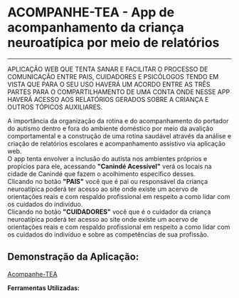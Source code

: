 <h1> ACOMPANHE-TEA - App de acompanhamento da criança neuroatípica por meio de relatórios </h1><hr>
<p>APLICAÇÃO WEB QUE TENTA SANAR E FACILITAR O PROCESSO DE COMUNICAÇÃO ENTRE PAIS, CUIDADORES E PSICÓLOGOS TENDO EM VISTA QUE PARA O SEU USO HAVERÁ UM ACORDO ENTRE AS TRÊS PARTES PARA O COMPARTILHAMENTO DE UMA CONTA ONDE NESSE APP HAVERÁ ACESSO AOS RELATÓRIOS GERADOS SOBRE A CRIANÇA E OUTROS TÓPICOS AUXILIARES.</p>

<p>  A importância da organização da rotina e do acompanhamento do portador do autismo dentro e fora do ambiente doméstico por meio da avalição comportamental e a construção de uma rotina saudável através da análise e criação de relatórios escolares e acompanhamento assistivo via aplicação web.<br>
  O app tenta envolver a inclusão do autista nos ambientes próprios e propícios para ele, acessando <b>"Canindé Acessível"</b> verá os locais na cidade de Canindé que fazem o acolhimento específico desses.<br>
  Clicando no botão <b>"PAIS"</b> você que é pai ou responsável da criança neuroatípica poderá ter acesso ao site onde existe um acervo de orientações reais e com respaldo profissional em respeito a como lidar com os cuidados do indivíduo.<br>
  Clicando no botão <b>"CUIDADORES"</b> você que é o cuidador da criança neuroatípica poderá ter acesso ao site onde existe um acervo de orientações reais e com respaldo profissional em respeito a como lidar com os cuidados do indivíduo e sobre as competências de sua profissão. <p>


<h2>Demonstração da Aplicação: </h2>


<a target="_blank" href="https://drive.google.com/file/d/1jwspl76BrOI43_48w5hTFxsYC7n-Wd0b/view?usp=sharing">Acompanhe-TEA</a>





<b>Ferramentas Utilizadas:</b>
